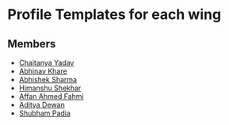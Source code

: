 Profile Templates for each wing
=========================================

Members
--------------------------

 * [Chaitanya Yadav](https://github.com/BelieveC)
 * [Abhinav Khare](https://github.com/CosmicCoder96)
 * [Abhishek Sharma](https://github.com/littlewonder)
 * [Himanshu Shekhar](https://github.com/himanshub16)
 * [Affan Ahmed Fahmi](https://github.com/anonymous-ME)
 * [Aditya Dewan](https://github.com/dewana-dewan)
 * [Shubham Padia](https://github.com/shubham-padia)
